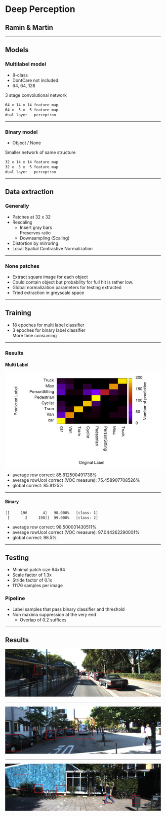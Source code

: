 # Deep Perception
## Ramin & Martin

----

## Models
### Multilabel model
* 8-class 
* DontCare not included
* 64, 64, 128

3 stage convolutional network

    64 x 14 x 14 feature map
    64 x  5 x  5 feature map
    dual layer   perceptron

----

### Binary model

* Object / None

Smaller network of same structure

    32 x 14 x 14 feature map
    32 x  5 x  5 feature map
    dual layer   perceptron

----

## Data extraction
### Generally

* Patches at 32 x 32
* Rescaling
   * Insert gray bars <br>
     Preserves ratio
   * Downsampling (Scaling)
* Distortion by mirroring
* Local Spatial Contrastive Normalization

----

### None patches

* Extract square image for each object
* Could contain object but probability for full hit is rather low.
* Global normalization parameters for testing extracted
* Tried extraction in greyscale space
<!-- Explanation graphic here -->

----

## Training

* 18 epoches for multi label classifier
* 3 epoches for binary label classifier <br>
  More time consuming
<!-- Images here -->


----

### Results
#### Multi Label
![](plot_mulit.txt.png)

 + average row correct: 85.812500491738% 
 + average rowUcol correct (VOC measure): 75.458907708526% 
 + global correct: 85.8125% 

----

#### Binary


    [[     196       4]   98.000% 	[class: 1]
     [       2     198]]  99.000% 	[class: 2]
 
   + average row correct: 98.500001430511% 
   + average rowUcol correct (VOC measure): 97.044262290001% 
   + global correct: 98.5%

----

## Testing

* Minimal patch size 64x64
* Scale factor of 1.3x
* Stride factor of 0.1x
* 11176 samples per image

### Pipeline

* Label samples that pass binary classifier and threshold
* Non maxima suppression at the very end
  * Overlap of 0.2 suffices

----

## Results

![Intermediate](20.jpg)

----

![Good](1344.jpg)

----

![Bad](9.jpg)









